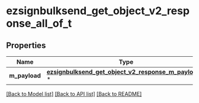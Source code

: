 # ezsignbulksend_get_object_v2_response_all_of_t

## Properties
Name | Type | Description | Notes
------------ | ------------- | ------------- | -------------
**m_payload** | [**ezsignbulksend_get_object_v2_response_m_payload_t**](ezsignbulksend_get_object_v2_response_m_payload.md) \* |  | 

[[Back to Model list]](../README.md#documentation-for-models) [[Back to API list]](../README.md#documentation-for-api-endpoints) [[Back to README]](../README.md)


